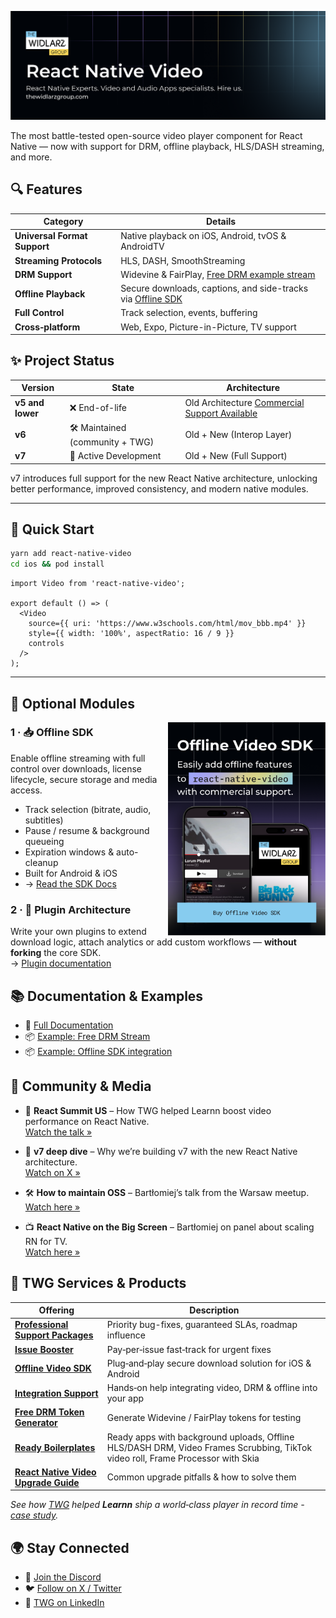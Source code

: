 [![React Native Video Component](https://raw.githubusercontent.com/WiktorNiedzialkowski/react-native-video/master/docs/assets/baners/rnv-banner-bigger.png)](https://thewidlarzgroup.com/?utm_source=rnv&utm_medium=readme&utm_id=banner)

The most battle-tested open-source video player component for React Native — now with support for DRM, offline playback, HLS/DASH streaming, and more.


## 🔍 Features

| Category | Details |
|----------|---------|
| **Universal Format Support** | Native playback on iOS, Android, tvOS & AndroidTV |
| **Streaming Protocols** | HLS, DASH, SmoothStreaming |
| **DRM Support** | Widevine & FairPlay, [Free DRM example stream](https://www.thewidlarzgroup.com/services/free-drm-token-generator-for-video?utm_source=rnv&utm_medium=readme&utm_id=features-drm) |
| **Offline Playback** | Secure downloads, captions, and side-tracks via [Offline SDK](https://docs.thewidlarzgroup.com/offline-sdk?utm_source=rnv&utm_medium=readme&utm_id=features-sdk) |
| **Full Control** | Track selection, events, buffering |
| **Cross‑platform** | Web, Expo, Picture-in-Picture, TV support |



## ✨ Project Status

| Version | State | Architecture |
|---------|-------|--------------|
| **v5 and lower** | ❌ End-of-life | Old Architecture [Commercial Support Available](https://www.thewidlarzgroup.com/blog/react-native-video-upgrade-challenges-custom-maintenance-support#how-we-can-help?utm_source=rnv&utm_medium=readme&utm_id=upgradev5) |
| **v6** | 🛠 Maintained (community + TWG) | Old + New (Interop Layer) |
| **v7** | 🚀 Active Development | Old + New (Full Support) |

v7 introduces full support for the new React Native architecture, unlocking better performance, improved consistency, and modern native modules.

---

## 🚀 Quick Start

```bash
yarn add react-native-video
cd ios && pod install
```

```tsx
import Video from 'react-native-video';

export default () => (
  <Video
    source={{ uri: 'https://www.w3schools.com/html/mov_bbb.mp4' }}
    style={{ width: '100%', aspectRatio: 16 / 9 }}
    controls
  />
);
```

---

## 🧩 Optional Modules

<a href="https://docs.thewidlarzgroup.com/offline-sdk?utm_source=rnv&utm_medium=readme&utm_id=banner" target="_blank">
  <img src="https://raw.githubusercontent.com/WiktorNiedzialkowski/react-native-video/master/docs/assets/baners/sdk-banner-retina-new.png" alt="Offline SDK Preview" width="50%" align="right" />
</a>

### 1 · 📥 Offline SDK

Enable offline streaming with full control over downloads, license lifecycle, secure storage and media access.

- Track selection (bitrate, audio, subtitles)
- Pause / resume & background queueing
- Expiration windows & auto-cleanup
- Built for Android & iOS
- → [Read the SDK Docs](https://docs.thewidlarzgroup.com/offline-sdk?utm_source=rnv&utm_medium=readme&utm_id=modules-sdk-text)

### 2 · 🧪 Plugin Architecture

Write your own plugins to extend download logic, attach analytics or add custom workflows — **without forking** the core SDK.  
→ [Plugin documentation](https://docs.thewidlarzgroup.com/react-native-video/other/plugin)



## 📚 Documentation & Examples

- 📖 [Full Documentation](https://docs.thewidlarzgroup.com/react-native-video/)
- 📦 [Example: Free DRM Stream](https://www.thewidlarzgroup.com/services/free-drm-token-generator-for-video?utm_source=rnv&utm_medium=readme&utm_id=free-drm)
- 📦 [Example: Offline SDK integration](https://docs.thewidlarzgroup.com/offline-sdk)


## 📰 Community & Media

- 🗽 **React Summit US** – How TWG helped Learnn boost video performance on React Native.  
[Watch the talk »](https://gitnation.com/contents/a-4-year-retrospective-lessons-learned-from-building-a-video-player-from-scratch-with-react-native)

- 🧨 **v7 deep dive** – Why we’re building v7 with the new React Native architecture.  
[Watch on X »](https://x.com/krzysztof_moch/status/1854162551946478051)

- 🛠️ **How to maintain OSS** – Bartłomiej’s talk from the Warsaw meetup.  
[Watch here »](#)

- 📺 **React Native on the Big Screen** – Bartłomiej on panel about scaling RN for TV.  
[Watch here »](#)


## 💼 TWG Services & Products

| Offering | Description |
|----------|-------------|
| [**Professional Support Packages**](https://www.thewidlarzgroup.com/issue-boost?utm_source=rnv&utm_medium=readme&utm_campaign=professional-support-packages#Contact) | Priority bug-fixes, guaranteed SLAs, roadmap influence |
| [**Issue Booster**](https://www.thewidlarzgroup.com/issue-boost?utm_source=rnv&utm_medium=readme) | Pay‑per‑issue fast‑track for urgent fixes |
| [**Offline Video SDK**](https://www.thewidlarzgroup.com/offline-video-sdk/?utm_source=rnv&utm_medium=readme&utm_campaign=downloading&utm_id=offline-video-sdk-link) | Plug‑and‑play secure download solution for iOS & Android |
| [**Integration Support**](https://www.thewidlarzgroup.com/?utm_source=rnv&utm_medium=readme&utm_campaign=integration-support#Contact) | Hands‑on help integrating video, DRM & offline into your app |
| [**Free DRM Token Generator**](https://www.thewidlarzgroup.com/services/free-drm-token-generator-for-video?utm_source=rnv&utm_medium=readme&utm_id=free-drm) | Generate Widevine / FairPlay tokens for testing |
| [**Ready Boilerplates**](https://www.thewidlarzgroup.com/showcases?utm_source=rnv&utm_medium=readme) | Ready apps with background uploads, Offline HLS/DASH DRM, Video Frames Scrubbing, TikTok video roll, Frame Processor with Skia |
| [**React Native Video Upgrade Guide**](https://www.thewidlarzgroup.com/blog/react-native-video-upgrade-challenges-custom-maintenance-support?utm_source=rnv&utm_medium=readme&utm_id=upgrade-blog&utm_campaign=v7) | Common upgrade pitfalls & how to solve them |

*See how [TWG](https://www.thewidlarzgroup.com/?utm_source=rnv&utm_medium=readme&utm_id=services-text) helped **Learnn** ship a world‑class player in record time -  [case study](https://gitnation.com/contents/a-4-year-retrospective-lessons-learned-from-building-a-video-player-from-scratch-with-react-native).*


## 🌍 Stay Connected

- 💬 [Join the Discord](https://discord.gg/9WPq6Yx)
- 🐦 [Follow on X / Twitter](https://x.com/TheWidlarzGroup)
- 💼 [TWG on LinkedIn](https://linkedin.com/company/the-widlarz-group)
